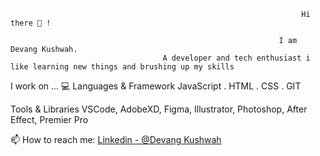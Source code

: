                                                                      Hi there 👋 !

<!--
**DEVANGKUSHWAH/DEVANGKUSHWAH** is a ✨ _special_ ✨ repository because its `README.md` (this file) appears on your GitHub profile.

Here are some ideas to get you started:

- 🔭 I’m currently working on 
- 🌱 I’m currently learning ...
- 👯 I’m looking to collaborate on ...
- 🤔 I’m looking for help with ...
- 💬 Ask me about ...
- 📫 How to reach me: ...
- 😄 Pronouns: ...
- ⚡ Fun fact: ...
-->

                                                                I am Devang Kushwah.
                                      A developer and tech enthusiast i like learning new things and brushing up my skills


I work on ... 💻
Languages & Framework
JavaScript . HTML . CSS . GIT 

Tools & Libraries
VSCode, AdobeXD, Figma, Illustrator, Photoshop, After Effect, Premier Pro

📫 How to reach me: [Linkedin - @Devang Kushwah](https://www.linkedin.com/in/devang-kushwah-6535a0175/)
